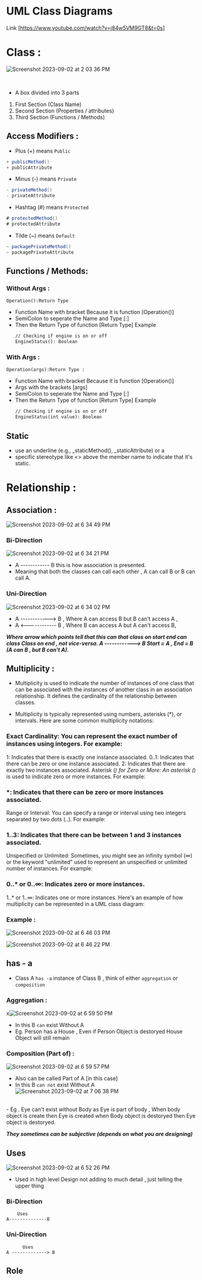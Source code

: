 # UML Class Diagrams
Link [https://www.youtube.com/watch?v=j84w5VM9GT8&t=0s]






# Class :
![Screenshot 2023-09-02 at 2 03 36 PM](https://github.com/SiddharthMathurDeveloper/Backend-Engineering/assets/133037456/66967a4d-475c-4c6d-af4a-d487ab393472)

<br/>

- A box divided into 3 parts
1. First Section (Class Name)
2. Second Section (Properties / attributes)
3. Third Section (Functions / Methods)
 
    




## Access Modifiers :

- Plus (+) means `Public`
 ``` java
+ publicMethod()
+ publicAttribute
 ```

- Minus (-) means `Private`
 ```java
- privateMethod()
- privateAttribute
 ```
- Hashtag (#) means `Protected`
 ```java
# protectedMethod()
# protectedAttribute
```

- Tilde (~) means `Default`
```java
~ packagePrivateMethod()
~ packagePrivateAttribute
```

## Functions / Methods:

 
### Without Args :
```
Operation():Return Type 
```
- Function Name with bracket Because it is function [Operation()]
- SemiColon to seperate the Name and Type [:]
- Then the Return Type of function [Return Type]
  Example
   ```txt
   // Checking if engine is on or off
   EngineStatus(): Boolean 
   ```
   
### With Args :
```
Operation(args):Return Type :
```
- Function Name with bracket Because it is function [Operation()]
- Args with the brackets [args]
- SemiColon to seperate the Name and Type [:]
- Then the Return Type of function [Return Type]
  Example
   ```txt
   // Checking if engine is on or off
   EngineStatus(int value): Boolean 
   ```

## Static 
- use an underline (e.g., _staticMethod(), _staticAttribute) or a
- specific stereotype like <<static>> above the member name to indicate that it's static.





# Relationship :


## Association :

![Screenshot 2023-09-02 at 6 34 49 PM](https://github.com/SiddharthMathurDeveloper/Backend-Engineering/assets/133037456/71545106-694f-4f35-9396-d7903e3c0e0c)

### Bi-Direction 
![Screenshot 2023-09-02 at 6 34 21 PM](https://github.com/SiddharthMathurDeveloper/Backend-Engineering/assets/133037456/d561d263-b1a8-4a8e-b467-e813c633babf)

 - A ------------ B this is how association is presented.
 - Meaning that both the classes can call each other , A can call B or B can call A.

### Uni-Direction 
![Screenshot 2023-09-02 at 6 34 02 PM](https://github.com/SiddharthMathurDeveloper/Backend-Engineering/assets/133037456/f77bf26a-2643-4e4b-a010-f3ac0f0c54a1)

 -  A ------------> B , Where A can access B but B can't access A ,
 -  A <------------ B , Where B can access A but A can't access B,

   ***Where arrow which points tell that this can that class on start end can class Class on end , not vice-versa.
    A ------------> B Start = A , End = B (A can B , but B can't A).***
   


## Multiplicity :
- Multiplicity is used to indicate the number of instances of one class that can be associated with the instances of another class in an association relationship. It defines the cardinality of the relationship between classes.

- Multiplicity is typically represented using numbers, asterisks (*), or intervals. Here are some common multiplicity notations:

### Exact Cardinality: You can represent the exact number of instances using integers. For example:

1: Indicates that there is exactly one instance associated.
0..1: Indicates that there can be zero or one instance associated.
2: Indicates that there are exactly two instances associated.
Asterisk (*) for Zero or More: An asterisk (*) is used to indicate zero or more instances. For example:

### *: Indicates that there can be zero or more instances associated.
Range or Interval: You can specify a range or interval using two integers separated by two dots (..). For example:

### 1..3: Indicates that there can be between 1 and 3 instances associated.
Unspecified or Unlimited: Sometimes, you might see an infinity symbol (∞) or the keyword "unlimited" used to represent an unspecified or unlimited number of instances. For example:

### 0..* or 0..∞: Indicates zero or more instances.
1..* or 1..∞: Indicates one or more instances.
Here's an example of how multiplicity can be represented in a UML class diagram:

  ### Example :  
   ![Screenshot 2023-09-02 at 6 46 03 PM](https://github.com/SiddharthMathurDeveloper/Backend-Engineering/assets/133037456/256d579c-8d9d-4289-809d-34e702e15718)


![Screenshot 2023-09-02 at 6 46 22 PM](https://github.com/SiddharthMathurDeveloper/Backend-Engineering/assets/133037456/f7822662-e248-44be-a9b6-83d0f69c4f09)



## has - a
- Class A `has -a` instance of Class B , think of either `aggregation` or `composition`

### Aggregation :

x![Screenshot 2023-09-02 at 6 59 50 PM](https://github.com/SiddharthMathurDeveloper/Backend-Engineering/assets/133037456/0029e8ac-2fcf-4574-9aa6-7cf3b8e9a94b)
<br/>

- In this B `can` exist Without A
- Eg. Person has a House , Even if Person Object is destoryed House Object will still remain


### Composition (Part of) :
![Screenshot 2023-09-02 at 6 59 57 PM](https://github.com/SiddharthMathurDeveloper/Backend-Engineering/assets/133037456/a0f15dba-25e4-40ed-9466-0d5e9da8a896)
<br/>
- Also can be called Part of A [in this case]
- In this B `can not` exist Without A
  ![Screenshot 2023-09-02 at 7 06 38 PM](https://github.com/SiddharthMathurDeveloper/Backend-Engineering/assets/133037456/4ac012ff-0e29-4540-a490-bb4e72cacfbf)
<br/>
- Eg . Eye can't exist without Body as Eye is part of body , When body object is create then Eye is created when Body
  object is destoryed then Eye object is destoryed.


***They sometimes can be subjective (depends on what you are designing)***


## Uses
![Screenshot 2023-09-02 at 6 52 26 PM](https://github.com/SiddharthMathurDeveloper/Backend-Engineering/assets/133037456/81d9377d-0193-4daa-93b2-1e553e7e798a)

- Used in high level Design not adding to much detail , just telling the upper thing

### Bi-Direction 
```
    Uses
A--------------B
```

### Uni-Direction
```
      Uses
A -------------> B
```

## Role

    
  

  















